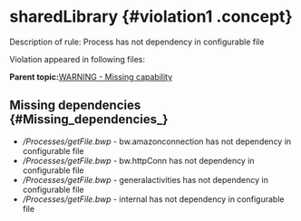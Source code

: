 # sharedLibrary {#violation1 .concept}

Description of rule: Process has not dependency in configurable file

Violation appeared in following files:

**Parent topic:**[WARNING - Missing capability](../../../qa/rules/WARNING_-_Missing_capability.md)

## Missing dependencies {#Missing_dependencies_}

-   */Processes/getFile.bwp* - bw.amazonconnection has not dependency in configurable file
-   */Processes/getFile.bwp* - bw.httpConn has not dependency in configurable file
-   */Processes/getFile.bwp* - generalactivities has not dependency in configurable file
-   */Processes/getFile.bwp* - internal has not dependency in configurable file

